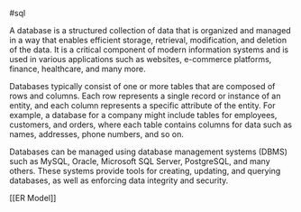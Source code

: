 #sql

A database is a structured collection of data that is organized and managed in a way that enables efficient storage, retrieval, modification, and deletion of the data. It is a critical component of modern information systems and is used in various applications such as websites, e-commerce platforms, finance, healthcare, and many more.

Databases typically consist of one or more tables that are composed of rows and columns. Each row represents a single record or instance of an entity, and each column represents a specific attribute of the entity. For example, a database for a company might include tables for employees, customers, and orders, where each table contains columns for data such as names, addresses, phone numbers, and so on.

Databases can be managed using database management systems (DBMS) such as MySQL, Oracle, Microsoft SQL Server, PostgreSQL, and many others. These systems provide tools for creating, updating, and querying databases, as well as enforcing data integrity and security.

[[ER Model]]